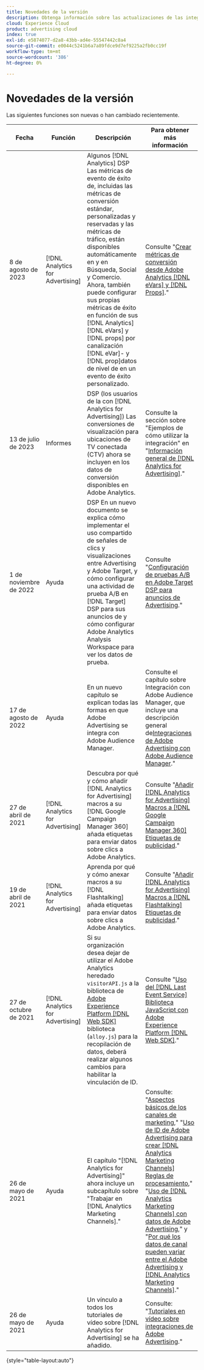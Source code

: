 ```yaml
---
title: Novedades de la versión
description: Obtenga información sobre las actualizaciones de las integraciones entre Adobe Advertising y otros productos y servicios en Adobe Experience Cloud.
cloud: Experience Cloud
product: advertising cloud
index: true
exl-id: e5874077-d2a8-43bb-ad4e-55547442c8a4
source-git-commit: e0044c5241b6a7a89fdce9d7ef9225a2fb0cc19f
workflow-type: tm+mt
source-wordcount: '386'
ht-degree: 0%

---
```


# Novedades de la versión

Las siguientes funciones son nuevas o han cambiado recientemente.

| Fecha | Función | Descripción | Para obtener más información |
| ---- | ------- | ----------- | -------------------- |
| 8 de agosto de 2023 | [!DNL Analytics for Advertising] | Algunos [!DNL Analytics] DSP Las métricas de evento de éxito de, incluidas las métricas de conversión estándar, personalizadas y reservadas y las métricas de tráfico, están disponibles automáticamente en y en Búsqueda, Social y Comercio. Ahora, también puede configurar sus propias métricas de éxito en función de sus [!DNL Analytics] [!DNL eVars] y [!DNL props] por canalización [!DNL eVar]- y [!DNL prop]datos de nivel de en un evento de éxito personalizado. | Consulte &quot;[Crear métricas de conversión desde Adobe Analytics [!DNL eVars] y [!DNL Props]](/help/integrations/analytics/conversion-metrics-from-evars.md).&quot; |
| 13 de julio de 2023 | Informes | DSP (los usuarios de la con [!DNL Analytics for Advertising]) Las conversiones de visualización para ubicaciones de TV conectada (CTV) ahora se incluyen en los datos de conversión disponibles en Adobe Analytics. | Consulte la sección sobre &quot;Ejemplos de cómo utilizar la integración&quot; en &quot;[Información general de [!DNL Analytics for Advertising]](/help/integrations/analytics/overview.md#integration-examples).&quot; |
| 1 de noviembre de 2022 | Ayuda | DSP En un nuevo documento se explica cómo implementar el uso compartido de señales de clics y visualizaciones entre Advertising y Adobe Target, y cómo configurar una actividad de prueba A/B en [!DNL Target] DSP para sus anuncios de y cómo configurar Adobe Analytics Analysis Workspace para ver los datos de prueba. | Consulte &quot;[Configuración de pruebas A/B en Adobe Target DSP para anuncios de Advertising](/help/integrations/target/overview-ab-tests.md).&quot; |
| 17 de agosto de 2022 | Ayuda | En un nuevo capítulo se explican todas las formas en que Adobe Advertising se integra con Adobe Audience Manager. | Consulte el capítulo sobre Integración con Adobe Audience Manager, que incluye una descripción general de[Integraciones de Adobe Advertising con Adobe Audience Manager](/help/integrations/audience-manager/overview.md).&quot; |
| 27 de abril de 2021 | [!DNL Analytics for Advertising] | Descubra por qué y cómo añadir [!DNL Analytics for Advertising] macros a su [!DNL Google Campaign Manager 360] añada etiquetas para enviar datos sobre clics a Adobe Analytics. | Consulte &quot;[Añadir [!DNL Analytics for Advertising] Macros a [!DNL Google Campaign Manager 360] Etiquetas de publicidad](/help/integrations/analytics/macros-google-campaign-manager.md).&quot; |
| 19 de abril de 2021 | [!DNL Analytics for Advertising] | Aprenda por qué y cómo anexar macros a su [!DNL Flashtalking] añada etiquetas para enviar datos sobre clics a Adobe Analytics. | Consulte &quot;[Añadir [!DNL Analytics for Advertising] Macros a [!DNL Flashtalking] Etiquetas de publicidad](/help/integrations/analytics/macros-flashtalking.md).&quot; |
| 27 de octubre de 2021 | [!DNL Analytics for Advertising] | Si su organización desea dejar de utilizar el Adobe Analytics heredado `visitorAPI.js` a la biblioteca de [Adobe Experience Platform [!DNL Web SDK]](https://experienceleague.adobe.com/docs/experience-platform/edge/home.html) biblioteca (`alloy.js`) para la recopilación de datos, deberá realizar algunos cambios para habilitar la vinculación de ID. | Consulte &quot;[Uso del [!DNL Last Event Service] Biblioteca JavaScript con Adobe Experience Platform [!DNL Web SDK]](/help/integrations/analytics/web-sdk.md).&quot; |
| 26 de mayo de 2021 | Ayuda | El capítulo &quot;[!DNL Analytics for Advertising]&quot; ahora incluye un subcapítulo sobre &quot;Trabajar en [!DNL Analytics Marketing Channels].&quot; | Consulte: &quot;[Aspectos básicos de los canales de marketing](/help/integrations/analytics/marketing-channels/mc-overview.md),&quot; &quot;[Uso de ID de Adobe Advertising para crear [!DNL Analytics Marketing Channels] Reglas de procesamiento](/help/integrations/analytics/marketing-channels/mc-ids.md),&quot; &quot;[Uso de [!DNL Analytics Marketing Channels] con datos de Adobe Advertising](/help/integrations/analytics/marketing-channels/mc-ac-data.md),&quot; y &quot;[Por qué los datos de canal pueden variar entre el Adobe Advertising y [!DNL Analytics Marketing Channels]](/help/integrations/analytics/marketing-channels/mc-data-variances.md).&quot; |
| 26 de mayo de 2021 | Ayuda | Un vínculo a todos los tutoriales de vídeo sobre [!DNL Analytics for Advertising] se ha añadido. | Consulte: &quot;[Tutoriales en vídeo sobre integraciones de Adobe Advertising](https://experienceleague.adobe.com/docs/advertising-learn/tutorials/overview.html).&quot; |

{style="table-layout:auto"}

<!-- At some point, just make this an overview page instead?

Adobe Advertising is integrated with the following Adobe Experience Cloud products:

* [Adobe Analytics](/help/integrations/analytics/overview.md)

* Adobe Audience Manager

* Adobe Campaign (Adobe Advertising Search only)

 -->
